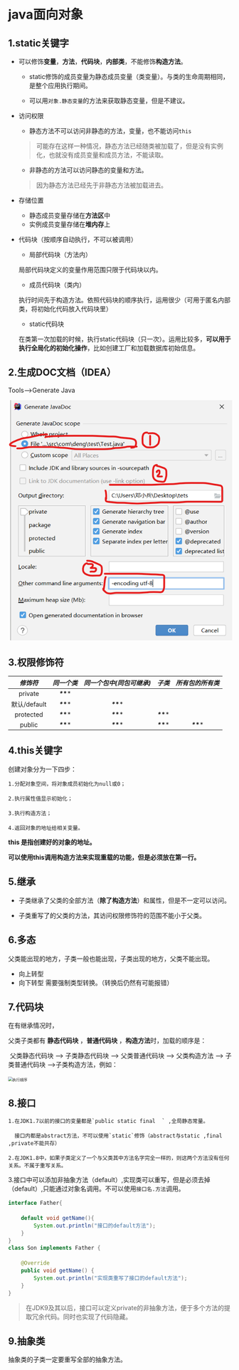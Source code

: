 # java面向对象

## 1.static关键字

* 可以修饰**变量**，**方法**，**代码块**，**内部类**，不能修饰**构造方法**。

    * static修饰的成员变量为静态成员变量（类变量）。与类的生命周期相同，是整个应用执行期间。

    * 可以用`对象.静态变量`的方法来获取静态变量，但是不建议。
    
* 访问权限

    * 静态方法不可以访问非静态的方法，变量，也不能访问`this`

    > 可能存在这样一种情况，静态方法已经随类被加载了，但是没有实例化，也就没有成员变量和成员方法，不能读取。

    * 非静态的方法可以访问静态的变量和方法。

    > 因为静态方法已经先于非静态方法被加载进去。

* 存储位置

    * 静态成员变量存储在**方法区**中
    * 实例成员变量存储在**堆内存**上
    
* 代码块（按顺序自动执行，不可以被调用）

    * 局部代码块（方法内）
    
    局部代码块定义的变量作用范围只限于代码块以内。
    
    * 成员代码块（类内）
    
    执行时间先于构造方法。依照代码块的顺序执行，运用很少（可用于匿名内部类，将初始化代码放入代码块里）
    
    * static代码块
    
    在类第一次加载的时候，执行static代码块（只一次）。运用比较多，**可以用于执行全局化的初始化操作**，比如创建工厂和加载数据库初始信息。

##  2.生成DOC文档（IDEA）

Tools-->Generate Java

![alt 生成DOC](\Generate_JavaDoc.png)

## 3.权限修饰符

| ***修饰符*** | ***同一个类*** | ***同一个包中(同包可继承)*** | ***子类***  | ***所有包的所有类*** |
| :----------: | :------------: | :--------------------------: | :---------: | :------------------: |
|   private    |  ***\**\****   |                              |             |                      |
| 默认/default |  ***\**\****   |         ***\**\****          |             |                      |
|  protected   |  ***\**\****   |         ***\**\****          | ***\**\**** |                      |
|    public    |  ***\**\****   |         ***\**\****          | ***\**\**** |     ***\**\****      |

## 4.this关键字

创建对象分为一下四步：

 	1.分配对象空间，将对象成员初始化为null或0；  

 	2.执行属性值显示初始化；  

 	3.执行构造方法；

 	4.返回对象的地址给相关变量。

**this 是指创建好的对象的地址。**

**可以使用this调用构造方法来实现重载的功能，但是必须放在第一行。**

## 5.继承

* 子类继承了父类的全部方法（**除了构造方法**）和属性，但是不一定可以访问。

* 子类重写了的父类的方法，其访问权限修饰符的范围不能小于父类。



## 6.多态

父类能出现的地方，子类一般也能出现，子类出现的地方，父类不能出现。

* 向上转型 
* 向下转型 需要强制类型转换。（转换后仍然有可能报错）

## 7.代码块

在有继承情况时，

父类子类都有 **静态代码块** ，**普通代码块** ，**构造方法**时，加载的顺序是：

​	父类静态代码块 --> 子类静态代码块 --> 父类普通代码块 -->  父类构造方法 --> 子类普通代码块 -->子类构造方法，例如：

<img src="C:\Users\邓小兵\Documents\我的Java笔记\Static_Block_list.png" alt="执行顺序" style="zoom:60%;" />

## 8.接口

 	1.在JDK1.7以前的接口的变量都是`public static final  ` ,全局静态常量。

 	  接口内都是abstract方法，不可以使用`static`修饰（abstract与static ,final ,private不能共存）

 	2.在JDK1.8中，如果子类定义了一个与父类其中方法名字完全一样的，则这两个方法没有任何关系。不属于重写关系。

​	3.接口中可以添加非抽象方法（default）,实现类可以重写，但是必须去掉（default）,只能通过对象名调用。不可以使用`接口名.方法`调用。

```java
interface Father{
    
    default void getName(){
        System.out.println("接口的default方法");
    }
}
class Son implements Father {

    @Override
    public void getName() {
		System.out.println("实现类重写了接口的default方法");
    }
}
```

> 在JDK9及其以后，接口可以定义private的非抽象方法，便于多个方法的提取冗余代码。同时也实现了代码隐藏。

## 9.抽象类

抽象类的子类一定要重写全部的抽象方法。